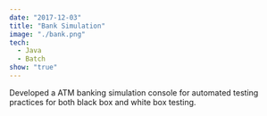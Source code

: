```yaml
---
date: "2017-12-03"
title: "Bank Simulation"
image: "./bank.png"
tech:
  - Java
  - Batch
show: "true"
---
```


Developed a ATM banking simulation console for automated testing practices for both black box and white box testing.
